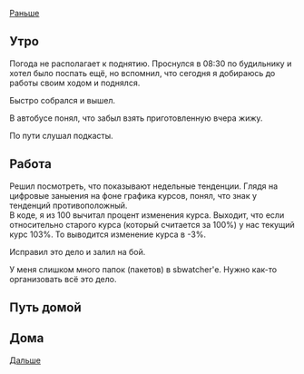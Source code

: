 [Раньше](2020.08.04.md)  
## Утро
Погода не располагает к поднятию. Проснулся в 08:30 по будильнику и хотел было поспать ещё, но вспомнил, что сегодня я добираюсь до работы своим ходом и поднялся.

Быстро собрался и вышел.

В автобусе понял, что забыл взять приготовленную вчера жижу.

По пути слушал подкасты.
## Работа
Решил посмотреть, что показывают недельные тенденции. Глядя на цифровые заныения на фоне графика курсов, понял, что знак у тенденций противоположный.  
В коде, я из 100 вычитал процент изменения курса. Выходит, что если относительно старого курса (который считается за 100%) у нас текущий курс 103%. То выводится изменение курса в -3%.

Исправил это дело и залил на бой.

У меня слишком много папок (пакетов) в sbwatcher'е. Нужно как-то организовать всё это дело.
## Путь домой
## Дома
[Дальше](2020.08.06.md)